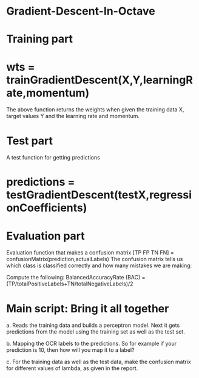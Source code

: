 # Gradient-Descent-In-Octave

# Training part

# wts = trainGradientDescent(X,Y,learningRate,momentum)
The above function returns the weights when given the training data X, target values Y and the learning rate and momentum.  

# Test part

A test function for getting predictions
# predictions = testGradientDescent(testX,regressionCoefficients) 


# Evaluation part
Evaluation function that makes a confusion matrix
 [TP FP TN FN] = confusionMatrix(prediction,actualLabels)
The confusion matrix tells us which class is classified correctly and how many mistakes we are making:

Compute the following: 
BalancedAccuracyRate (BAC) = (TP/totalPositiveLabels+TN/totalNegativeLabels)/2

# Main script: Bring it all together

a. Reads the training data and builds a perceptron model.  Next it gets predictions from the model using the training set as well as the test set.

b. Mapping the OCR labels to the predictions.  So for example if your prediction is 10, then how will you map it to a label?

c. For the training data as well as the test data, make the confusion matrix for different values of lambda, as given in the report.
